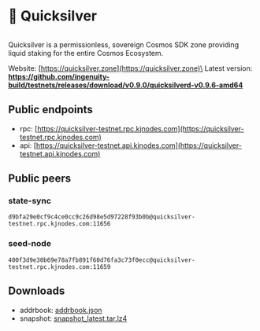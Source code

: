 # 🌽 Quicksilver

<figure><img src="https://raw.githubusercontent.com/kj89/testnet_manuals/main/pingpub/logos/quicksilver.png" alt=""><figcaption></figcaption></figure>

Quicksilver is a permissionless, sovereign Cosmos SDK zone providing liquid staking for the entire Cosmos Ecosystem.

Website: [https://quicksilver.zone](https://quicksilver.zone)\
Latest version: **https://github.com/ingenuity-build/testnets/releases/download/v0.9.0/quicksilverd-v0.9.6-amd64**

## Public endpoints

* rpc: [https://quicksilver-testnet.rpc.kjnodes.com](https://quicksilver-testnet.rpc.kjnodes.com)
* api: [https://quicksilver-testnet.api.kjnodes.com](https://quicksilver-testnet.api.kjnodes.com)

## Public peers

### state-sync

```
d9bfa29e0cf9c4ce0cc9c26d98e5d97228f93b0b@quicksilver-testnet.rpc.kjnodes.com:11656
```

### seed-node

```
400f3d9e30b69e78a7fb891f60d76fa3c73f0ecc@quicksilver-testnet.rpc.kjnodes.com:11659
```

## Downloads

* addrbook: [addrbook.json](https://snapshots.kjnodes.com/quicksilver-testnet/addrbook.json)
* snapshot: [snapshot\_latest.tar.lz4](https://snapshots.kjnodes.com/quicksilver-testnet/snapshot\_latest.tar.lz4)
